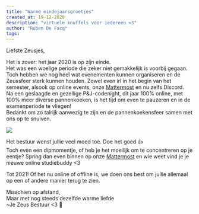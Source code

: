 ```yaml
---
title: "Warme eindejaarsgroetjes"
created_at: 19-12-2020
description: "virtuele knuffels voor iedereen <3"
author: "Ruben De Facq"
tags:
---
```

Liefste Zeusjes,

Het is zover: het jaar 2020 is op zijn einde.  
Het was een woelige periode die zeker niet gemakkelijk is voorbij gegaan. Toch hebben we nog heel wat evenementen kunnen organiseren en de Zeussfeer sterk kunnen houden. Zowel even irl in het begin van het semester, alsook op online events, onze <a href="http://chat.zeus.gent/">Mattermost</a> en nu zelfs Discord.  
Na een geslaagde en gezellige P&J-codenight, dit jaar 100% online, met 100% meer diverse pannenkoeken, is het tijd om even te pauzeren en in de examenperiode te vliegen!  
Bedankt om zo talrijk aanwezig te zijn en de pannenkoekensfeer samen met ons op te snuiven.

<img src="https://zeus.ugent.be/zeuswpi/KUXYVpuv.jpg" />

Het bestuur wenst jullie veel moed toe. Doe het goed 👍  
Toch even een dipmomentje, of heb je het moeilijk om te concentreren op je eentje? Spring dan even binnen op onze 
<a href="http://chat.zeus.gent/">Mattermost</a> en wie weet vind je je nieuwe online studiebuddy <3  

Tot 2021! Of het nu online of offline is, we doen ons best om jullie allemaal op een of andere manier terug te zien.  

Misschien op afstand,  
Maar met nog steeds dezelfde warme liefde  
~Je Zeus Bestuur <3 🎄  
